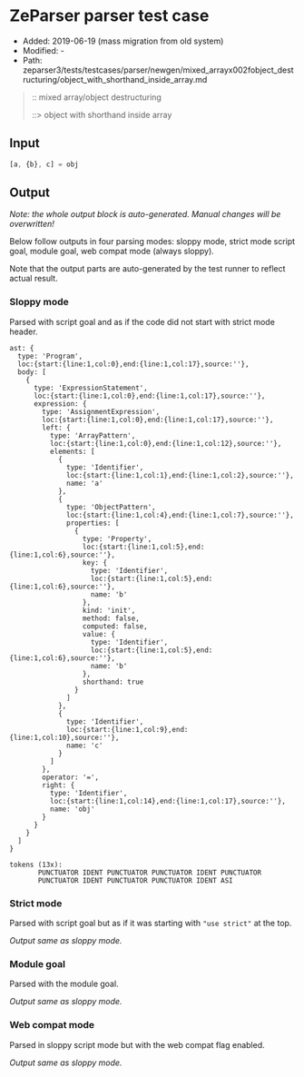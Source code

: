 # ZeParser parser test case

- Added: 2019-06-19 (mass migration from old system)
- Modified: -
- Path: zeparser3/tests/testcases/parser/newgen/mixed_arrayx002fobject_destructuring/object_with_shorthand_inside_array.md

> :: mixed array/object destructuring
>
> ::> object with shorthand inside array

## Input

`````js
[a, {b}, c] = obj
`````

## Output

_Note: the whole output block is auto-generated. Manual changes will be overwritten!_

Below follow outputs in four parsing modes: sloppy mode, strict mode script goal, module goal, web compat mode (always sloppy).

Note that the output parts are auto-generated by the test runner to reflect actual result.

### Sloppy mode

Parsed with script goal and as if the code did not start with strict mode header.

`````
ast: {
  type: 'Program',
  loc:{start:{line:1,col:0},end:{line:1,col:17},source:''},
  body: [
    {
      type: 'ExpressionStatement',
      loc:{start:{line:1,col:0},end:{line:1,col:17},source:''},
      expression: {
        type: 'AssignmentExpression',
        loc:{start:{line:1,col:0},end:{line:1,col:17},source:''},
        left: {
          type: 'ArrayPattern',
          loc:{start:{line:1,col:0},end:{line:1,col:12},source:''},
          elements: [
            {
              type: 'Identifier',
              loc:{start:{line:1,col:1},end:{line:1,col:2},source:''},
              name: 'a'
            },
            {
              type: 'ObjectPattern',
              loc:{start:{line:1,col:4},end:{line:1,col:7},source:''},
              properties: [
                {
                  type: 'Property',
                  loc:{start:{line:1,col:5},end:{line:1,col:6},source:''},
                  key: {
                    type: 'Identifier',
                    loc:{start:{line:1,col:5},end:{line:1,col:6},source:''},
                    name: 'b'
                  },
                  kind: 'init',
                  method: false,
                  computed: false,
                  value: {
                    type: 'Identifier',
                    loc:{start:{line:1,col:5},end:{line:1,col:6},source:''},
                    name: 'b'
                  },
                  shorthand: true
                }
              ]
            },
            {
              type: 'Identifier',
              loc:{start:{line:1,col:9},end:{line:1,col:10},source:''},
              name: 'c'
            }
          ]
        },
        operator: '=',
        right: {
          type: 'Identifier',
          loc:{start:{line:1,col:14},end:{line:1,col:17},source:''},
          name: 'obj'
        }
      }
    }
  ]
}

tokens (13x):
       PUNCTUATOR IDENT PUNCTUATOR PUNCTUATOR IDENT PUNCTUATOR
       PUNCTUATOR IDENT PUNCTUATOR PUNCTUATOR IDENT ASI
`````

### Strict mode

Parsed with script goal but as if it was starting with `"use strict"` at the top.

_Output same as sloppy mode._

### Module goal

Parsed with the module goal.

_Output same as sloppy mode._

### Web compat mode

Parsed in sloppy script mode but with the web compat flag enabled.

_Output same as sloppy mode._
